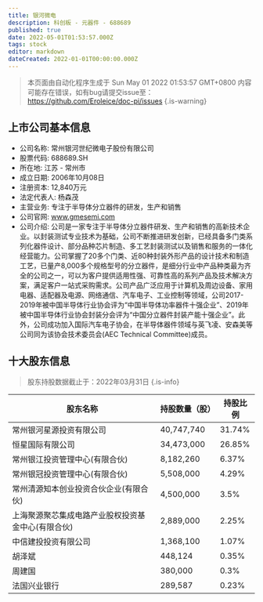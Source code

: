 ```yaml
---
title: 银河微电
description: 科创板 - 元器件 - 688689
published: true
date: 2022-05-01T01:53:57.000Z
tags: stock
editor: markdown
dateCreated: 2022-01-01T00:00:00.000Z
---
```


> 本页面由自动化程序生成于 Sun May 01 2022 01:53:57 GMT+0800
> 内容可能存在错误，如有bug请提交issue至：https://github.com/Eroleice/doc-pi/issues
{.is-warning}

## 上市公司基本信息
- 公司名称: 常州银河世纪微电子股份有限公司
- 股票代码: 688689.SH
- 所在地: 江苏 - 常州市
- 成立日期: 2006年10月08日
- 注册资本: 12,840万元
- 法定代表人: 杨森茂
- 主营业务: 专注于半导体分立器件的研发，生产和销售
- 公司官网: www.gmesemi.com
- 公司介绍: 公司是一家专注于半导体分立器件研发、生产和销售的高新技术企业。以封装测试专业技术为基础，公司不断推进研发创新，已经具备多门类系列化器件设计、部分品种芯片制造、多工艺封装测试以及销售和服务的一体化经营能力。公司掌握了20多个门类、近80种封装外形产品的设计技术和制造工艺，已量产8,000多个规格型号的分立器件，是细分行业中产品种类最为齐全的公司之一，可以为客户提供适用性强、可靠性高的系列产品及技术解决方案，满足客户一站式采购需求。公司产品广泛应用于计算机及周边设备、家用电器、适配器及电源、网络通信、汽车电子、工业控制等领域，公司2017-2019年被中国半导体行业协会评为“中国半导体功率器件十强企业”、2019年被中国半导体行业协会封装分会评为“中国分立器件封装产能十强企业”。此外，公司成功加入国际汽车电子协会，在半导体器件领域与英飞凌、安森美等公司同为该协会技术委员会(AEC Technical Committee)成员。


## 十大股东信息
> 股东持股数据截止于：2022年03月31日
{.is-info}

| 股东名称 | 持股数量（股） | 持股比例 |
| --- | --- | --- |
| 常州银河星源投资有限公司 | 40,747,740 | 31.74% |
| 恒星国际有限公司 | 34,473,000 | 26.85% |
| 常州银江投资管理中心(有限合伙) | 8,182,260 | 6.37% |
| 常州银冠投资管理中心(有限合伙) | 5,508,000 | 4.29% |
| 常州清源知本创业投资合伙企业(有限合伙) | 4,500,000 | 3.5% |
| 上海聚源聚芯集成电路产业股权投资基金中心(有限合伙) | 2,889,000 | 2.25% |
| 中信建投投资有限公司 | 1,368,100 | 1.07% |
| 胡泽斌 | 448,124 | 0.35% |
| 周建国 | 380,000 | 0.3% |
| 法国兴业银行 | 289,587 | 0.23% |




